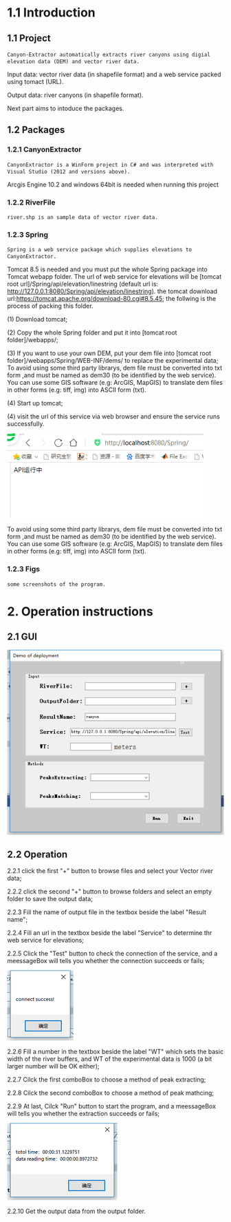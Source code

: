 # 1.1 Introduction

## 1.1 Project

	Canyon-Extractor automatically extracts river canyons using digial elevation data (DEM) and vector river data.

Input data: vector river data (in shapefile format) and a web service packed using tomact (URL).

Output data: river canyons (in shapefile format).

Next part aims to intoduce the packages.

## 1.2 Packages

### 1.2.1 CanyonExtractor

	CanyonExtractor is a WinForm project in C# and was interpreted with Visual Studio (2012 and versions above).

Arcgis Engine 10.2 and windows 64bit is needed when running this project

### 1.2.2 RiverFile
	river.shp is an sample data of vector river data.

### 1.2.3 Spring 

	Spring is a web service package which supplies elevations to CanyonExtractor.

Tomcat 8.5 is needed and you must put the whole Spring package into Tomcat webapp folder. The url of web service for elevations will be [tomcat root url]/Spring/api/elevation/linestring (default url is: http://127.0.0.1:8080/Spring/api/elevation/linestring).
the tomcat download url:https://tomcat.apache.org/download-80.cgi#8.5.45; the follwing is the process of packing this folder.

(1) Download tomcat;

(2) Copy the whole Spring folder and put it into [tomcat root folder]/webapps/;

(3) If you want to use your own DEM, put your dem file into [tomcat root folder]/webapps/Spring/WEB-INF/dems/ to replace the experimental data; To avoid using some third party librarys, dem file must be converted into txt form ,and must be named as dem30 (to be identified by the web service). You can use some GIS software (e.g: ArcGIS, MapGIS) to translate dem files in other forms (e.g: tiff, img) into ASCII form (txt).

(4) Start up tomcat;

(4) visit the url of this service via web browser and ensure the service runs successfully.

![image](https://github.com/xushiyu123/Canyon-Extractor/blob/master/Figs/Fig3.png)

To avoid using some third party librarys, dem file must be converted into txt form ,and must be named as dem30 (to be identified by the web service). You can use some GIS software (e.g: ArcGIS, MapGIS) to translate dem files in other forms (e.g: tiff, img) into ASCII form (txt).

### 1.2.3 Figs
	some screenshots of the program.

# 2. Operation instructions

## 2.1 GUI
![image](https://github.com/xushiyu123/Canyon-Extractor/blob/master/Figs/Fig1.png)

## 2.2 Operation
2.2.1 click the first "+" button to browse files and select your Vector river data;

2.2.2 click the second "+" button to browse folders and select an empty folder to save the output data;

2.2.3 Fill the name of output file in the textbox beside the label "Result name";

2.2.4 Fill an url in the textbox beside the label "Service" to determine thr web service for elevations;

2.2.5 Click the "Test" button to check the connection of the service, and a meessageBox will tells you whether the connection succeeds or fails;

![image](https://github.com/xushiyu123/Canyon-Extractor/blob/master/Figs/Fig2.png)

2.2.6 Fill a number in the textbox beside the label "WT" which sets the basic width of the river buffers, and WT of the experimental data is 1000 (a bit larger number will be OK either);

2.2.7 Cilck the first comboBox to choose a method of peak extracting;

2.2.8 Cilck the second comboBox to choose a method of peak mathcing;

2.2.9 At last, Cilck "Run" button to start the program, and a meessageBox will tells you whether the extraction succeeds or fails;

![image](https://github.com/xushiyu123/Canyon-Extractor/blob/master/Figs/Fig4.png)

2.2.10 Get the output data from the output folder.

